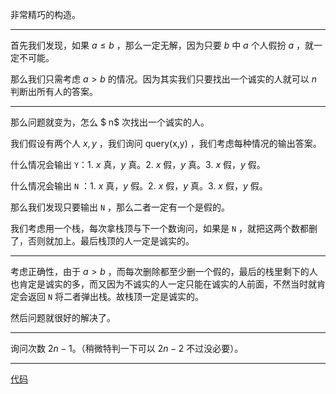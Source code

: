 非常精巧的构造。


------------

首先我们发现，如果 $a \leq b$ ，那么一定无解，因为只要 $b$ 中 $a$ 个人假扮 $a$ ，就一定不可能。

那么我们只需考虑 $a>b$ 的情况。因为其实我们只要找出一个诚实的人就可以 $n$ 判断出所有人的答案。


------------

那么问题就变为，怎么 $ n$  次找出一个诚实的人。

我们假设有两个人 $x,y$ ，我们询问 query(x,y) ，我们考虑每种情况的输出答案。

什么情况会输出  ```Y```：1. $x$  真，$y$ 真。2. $x$  假，$y$ 真。3. $x$  假，$y$ 假。

什么情况会输出 ```N``` ：1. $x$  真，$y$ 假。2. $x$  假，$y$ 真。3. $x$  假，$y$ 假。

那么我们发现只要输出  ```N```  ，那么二者一定有一个是假的。

我们考虑用一个栈，每次拿栈顶与下一个数询问，如果是   ```N```  ，就把这两个数都删了，否则就加上。最后栈顶的人一定是诚实的。


------------

考虑正确性，由于 $a>b$ ，而每次删除都至少删一个假的，最后的栈里剩下的人也肯定是诚实的多，而又因为不诚实的人一定只能在诚实的人前面，不然当时就肯定会返回   ```N```  将二者弹出栈。故栈顶一定是诚实的。

然后问题就很好的解决了。


------------

询问次数 $2n-1$。（稍微特判一下可以 $2n-2$ 不过没必要）。 



------------
[代码](https://www.luogu.com.cn/paste/xuz4kzzo)

